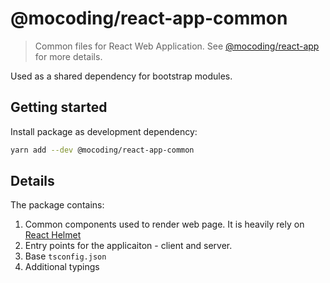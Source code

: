 # @mocoding/react-app-common

> Common files for React Web Application. See [@mocoding/react-app](https://www.npmjs.com/package/@mocoding/react-app) for more details.

Used as a shared dependency for bootstrap modules.

## Getting started

Install package as development dependency:

```sh
yarn add --dev @mocoding/react-app-common
```

## Details

The package contains:
1. Common components used to render web page. It is heavily rely on [React Helmet](https://github.com/staylor/react-helmet-async)
2. Entry points for the applicaiton - client and server.
3. Base `tsconfig.json`
4. Additional typings


